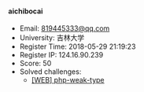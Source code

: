 #### aichibocai  

* Email: 819445333@qq.com  
* University: 吉林大学  
* Register Time: 2018-05-29 21:19:23  
* Register IP: 124.16.90.239  
* Score: 50  
* Solved challenges: 
  * [[WEB] php-weak-type](https://github.com/SniperOJ/Challenges/blob/master/web/php-weak-type.json)  
